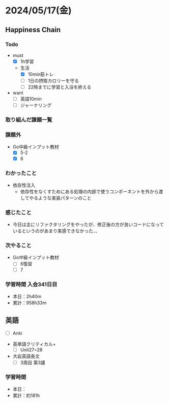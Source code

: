 # 2024/05/17(金)

## Happiness Chain

### Todo

- must
  - [x] 1h学習
  - 生活
    - [x] 10min筋トレ
    - [ ] 1日の摂取カロリーを守る
    - [ ] 22時までに学習と入浴を終える
- want
  - [ ] 英語10min
  - [ ] ジャーナリング

### 取り組んだ課題一覧

### 課題外

- Go中級インプット教材
  - [x] 5-2
  - [x] 6

### わかったこと

- 依存性注入
  - 依存性をなくすためにある処理の内部で使うコンポーネントを外から渡してやるような実装パターンのこと

### 感じたこと

- 今日は主にリファクタリングをやったが、修正後の方が良いコードになっているというのがあまり実感できなかった、、

### 次やること

- Go中級インプット教材
  - [ ] 6復習
  - [ ] 7

### 学習時間 入会341日目

- 本日：2h40m
- 累計：958h33m

## 英語

- [ ] Anki
- 英単語クリティカル+
  - [ ] Unit27~28
- 大岩英語長文
  - [ ] 3周目 第3講

### 学習時間

- 本日：
- 累計：約181h

